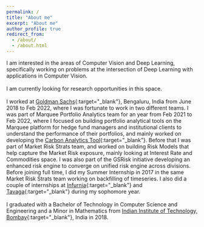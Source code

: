 ```yaml
---
permalink: /
title: "About me"
excerpt: "About me"
author_profile: true
redirect_from: 
  - /about/
  - /about.html
---
```


I am interested in the areas of Computer Vision and Deep Learning, specifically working on problems at the intersection of Deep Learning with applications in Computer Vision.
<br><br>
I am currently looking for research opportunities in this space.
<br><br>
I worked at [Goldman Sachs](https://www.goldmansachs.com/worldwide/india/){:target="_blank"}, Bengaluru, India from June 2018 to Feb 2022, where I was fortunate to work in two different teams. I was part of Marquee Portfolio Analytics team for an year from Feb 2021 to Feb 2022, where I focused on building portfolio analytical tools on the Marquee platform for hedge fund managers and institutional clients to understand the performance of their portfolios, and mainly worked on developing the [Carbon Analytics Tool](https://marquee.gs.com/welcome/campaigns/carbon-portfolio-analytics){:target="_blank"}. Before that I was part of Market Risk Strats team, and worked on building Risk Models that help capture the Market Risk exposure, mainly looking at Interest Rate and Commodities space. I was also part of the GSRisk initiative developing an enhanced risk engine to converge on unified risk engine across divisions. Before joining full time, I did my Summer Internship in 2017 in the same Market Risk Strats team working on backfilling of timeseries. I also did a couple of internships at [Infurnia](https://www.infurnia.com/){:target="_blank"} and [Tavaga](https://tavaga.com/){:target="_blank"} during my sophomore year.
<br><br>
I graduated with a Bachelor of Technology in Computer Science and Engineering and a Minor in Mathematics from [Indian Institute of Technology, Bombay](https://www.iitb.ac.in/){:target="_blank"}, India in 2018.
